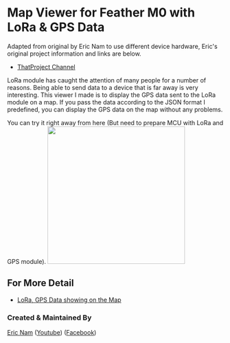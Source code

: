 # Map Viewer for Feather M0 with LoRa & GPS Data

Adapted from original by Eric Nam to use different device hardware, Eric's original project information and links are below.

* [ThatProject Channel](https://youtube.com/ThatProject) 

LoRa module has caught the attention of many people for a number of reasons. Being able to send data to a device that is far away is very interesting. This viewer I made is to display the GPS data sent to the LoRa module on a map. If you pass the data according to the JSON format I predefined, you can display the GPS data on the map without any problems.

You can try it right away from here (But need to prepare MCU with LoRa and GPS module). 
<a href="https://0015.github.io/LoRa_GPS_Viewer">
<img width="320" src="https://github.com/0015/LoRa_GPS_Viewer/blob/main/misc/demo.gif">
</a>

## For More Detail

* [LoRa, GPS Data showing on the Map](https://youtu.be/zJvDw4UVDLc) 

### Created & Maintained By

[Eric Nam](https://github.com/0015)
([Youtube](https://youtube.com/ThatProject))
([Facebook](https://www.facebook.com/groups/138965931539175))